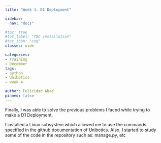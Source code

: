 ```yaml
---
title: "Week 4. D1 Deployment"

sidebar:
  nav: "docs"

#toc: true
#toc_label: "TOC installation"
#toc_icon: "cog"
classes: wide

categories:
- Training
- December
tags:
- python
- Unibotics
- week 4

author: Felicidad Abad
pinned: false
---
```


Finally, I was able to solve the previous problems I faced while trying to make a D1 Deployment.

I installed a Linux subsystem which allowed me to use the commands specified in the github documentation of Unibotics.
Also, I started to study some of the code in the repository such as: manage.py, etc
